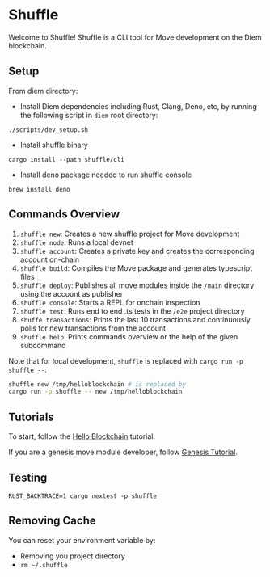 # Shuffle
Welcome to Shuffle! Shuffle is a CLI tool for Move development on the Diem blockchain.

## Setup
From diem directory:

- Install Diem dependencies including Rust, Clang, Deno, etc, by running the following script in `diem` root directory:
```
./scripts/dev_setup.sh
```
- Install shuffle binary
```
cargo install --path shuffle/cli
```
- Install deno package needed to run shuffle console
```
brew install deno
```

## Commands Overview
1. `shuffle new`: Creates a new shuffle project for Move development
2. `shuffle node`: Runs a local devnet
3. `shuffle account`: Creates a private key and creates the corresponding account on-chain
4. `shuffle build`: Compiles the Move package and generates typescript files
5. `shuffle deploy`: Publishes all move modules inside the `/main` directory using the account as publisher
6. `shuffle console`: Starts a REPL for onchain inspection
7. `shuffle test`: Runs end to end .ts tests in the `/e2e` project directory
8. `shuffe transactions`: Prints the last 10 transactions and continuously polls for new transactions from the account
9. `shuffle help`: Prints commands overview or the help of the given subcommand

Note that for local development, `shuffle` is replaced with `cargo run -p shuffle --`:

```bash
shuffle new /tmp/helloblockchain # is replaced by
cargo run -p shuffle -- new /tmp/helloblockchain
```

## Tutorials

To start, follow the [Hello Blockchain](https://github.com/diem/diem/tree/main/shuffle/cli/tutorials/HelloBlockchain.md) tutorial.

If you are a genesis move module developer, follow [Genesis Tutorial](https://github.com/diem/diem/tree/main/shuffle/cli/tutorials/Genesis.md).

## Testing

```
RUST_BACKTRACE=1 cargo nextest -p shuffle
```

## Removing Cache

You can reset your environment variable by:
- Removing you project directory
- `rm ~/.shuffle`
